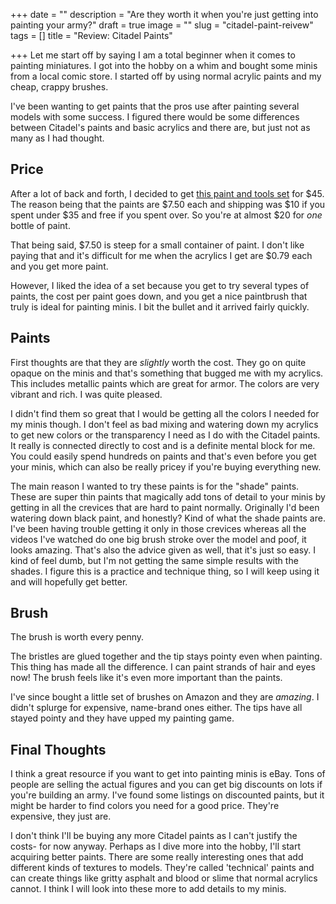 +++
date = ""
description = "Are they worth it when you're just getting into painting your army?"
draft = true
image = ""
slug = "citadel-paint-reivew"
tags = []
title = "Review: Citadel Paints"

+++
Let me start off by saying I am a total beginner when it comes to painting miniatures. I got into the hobby on a whim and bought some minis from a local comic store. I started off by using normal acrylic paints and my cheap, crappy brushes.

I've been wanting to get paints that the pros use after painting several models with some success. I figured there would be some differences between Citadel's paints and basic acrylics and there are, but just not as many as I had thought.

## Price

After a lot of back and forth, I decided to get [this paint and tools set](https://www.games-workshop.com/en-US/40k-Paint-and-Tool-Set-EN-ES-2020) for $45. The reason being that the paints are $7.50 each and shipping was $10 if you spent under $35 and free if you spent over. So you're at almost $20 for _one_ bottle of paint.

That being said, $7.50 is steep for a small container of paint. I don't like paying that and it's difficult for me when the acrylics I get are $0.79 each and you get more paint.

However, I liked the idea of a set because you get to try several types of paints, the cost per paint goes down, and you get a nice paintbrush that truly is ideal for painting minis. I bit the bullet and it arrived fairly quickly.

## Paints

First thoughts are that they are _slightly_ worth the cost. They go on quite opaque on the minis and that's something that bugged me with my acrylics. This includes metallic paints which are great for armor. The colors are very vibrant and rich. I was quite pleased.

I didn't find them so great that I would be getting all the colors I needed for my minis though. I don't feel as bad mixing and watering down my acrylics to get new colors or the transparency I need as I do with the Citadel paints. It really is connected directly to cost and is a definite mental block for me. You could easily spend hundreds on paints and that's even before you get your minis, which can also be really pricey if you're buying everything new.

The main reason I wanted to try these paints is for the "shade" paints. These are super thin paints that magically add tons of detail to your minis by getting in all the crevices that are hard to paint normally. Originally I'd been watering down black paint, and honestly? Kind of what the shade paints are. I've been having trouble getting it only in those crevices whereas all the videos I've watched do one big brush stroke over the model and poof, it looks amazing. That's also the advice given as well, that it's just so easy. I kind of feel dumb, but I'm not getting the same simple results with the shades. I figure this is a practice and technique thing, so I will keep using it and will hopefully get better.

## Brush

The brush is worth every penny.

The bristles are glued together and the tip stays pointy even when painting. This thing has made all the difference. I can paint strands of hair and eyes now! The brush feels like it's even more important than the paints.

I've since bought a little set of brushes on Amazon and they are _amazing_. I didn't splurge for expensive, name-brand ones either. The tips have all stayed pointy and they have upped my painting game.

## Final Thoughts

I think a great resource if you want to get into painting minis is eBay. Tons of people are selling the actual figures and you can get big discounts on lots if you're building an army. I've found some listings on discounted paints, but it might be harder to find colors you need for a good price. They're expensive, they just are.

I don't think I'll be buying any more Citadel paints as I can't justify the costs- for now anyway. Perhaps as I dive more into the hobby, I'll start acquiring better paints. There are some really interesting ones that add different kinds of textures to models. They're called 'technical' paints and can create things like gritty asphalt and blood or slime that normal acrylics cannot. I think I will look into these more to add details to my minis.